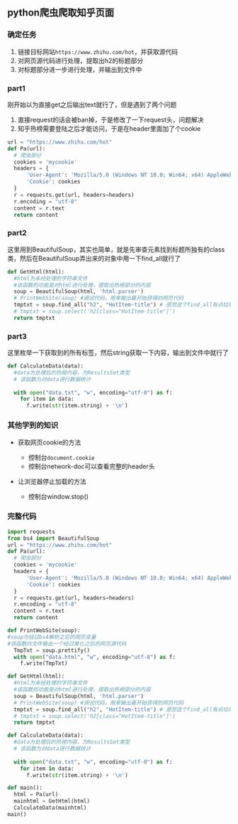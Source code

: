 ## python爬虫爬取知乎页面

### 确定任务

1. 链接目标网站`https://www.zhihu.com/hot`，并获取源代码
2. 对网页源代码进行处理，提取出h2的标题部分
3. 对标题部分进一步进行处理，并输出到文件中

### part1

刚开始以为直接get之后输出text就行了，但是遇到了两个问题

1. 直接request的话会被ban掉，于是修改了一下request头，问题解决
2. 知乎热榜需要登陆之后才能访问，于是在header里面加了个cookie

```py
url = "https://www.zhihu.com/hot"
def Pa(url):
  # 爬虫部分
  cookies = 'mycookie'
  headers = {
      'User-Agent': 'Mozilla/5.0 (Windows NT 10.0; Win64; x64) AppleWebKit/537.36 (KHTML, like Gecko) Chrome/80.0.3987.122 Safari/537.36',
      'Cookie': cookies
  }
  r = requests.get(url, headers=headers)
  r.encoding = "utf-8"
  content = r.text
  return content
```

### part2

这里用到BeautifulSoup，其实也简单，就是先审查元素找到标题所独有的class类，然后在BeautifulSoup弄出来的对象中用一下find_all就行了

```py
def GetHtml(html):
  #html为未经处理的字符串文件
  #该函数的功能是对html进行处理，提取出热榜部分的内容
  soup = BeautifulSoup(html, 'html.parser')
  # PrintWebSite(soup) #调试代码，用来输出最开始获得的网页代码
  tmptxt = soup.find_all("h2", "HotItem-title") # 感觉这个find_all有点垃圾，返回结果和下面的select一样，都是ResultSet
  # tmptxt = soup.select('h2[class="HotItem-title"]')
  return tmptxt
```

### part3

这里枚举一下获取到的所有标签，然后string获取一下内容，输出到文件中就行了

```py
def CalculateData(data):
  #data为处理后的热榜内容，为ResultsSet类型
  # 该函数为对data进行数据统计
 
  with open("data.txt", "w", encoding="utf-8") as f:
    for item in data:
      f.write(str(item.string) + '\n')   
```

### 其他学到的知识

- 获取网页cookie的方法
    - 控制台`document.cookie`
    - 控制台network-doc可以查看完整的header头

- 让浏览器停止加载的方法
    - 控制台window.stop()

### 完整代码

```python
import requests
from bs4 import BeautifulSoup
url = "https://www.zhihu.com/hot"
def Pa(url):
  # 爬虫部分
  cookies = 'mycookie'
  headers = {
      'User-Agent': 'Mozilla/5.0 (Windows NT 10.0; Win64; x64) AppleWebKit/537.36 (KHTML, like Gecko) Chrome/80.0.3987.122 Safari/537.36',
      'Cookie': cookies
  }
  r = requests.get(url, headers=headers)
  r.encoding = "utf-8"
  content = r.text
  return content

def PrintWebSite(soup):
#soup为经过bs4解析之后的网页变量
#该函数向文件输出一个经过美化之后的网页源代码
  TmpTxt = soup.prettify()
  with open("data.html", "w", encoding="utf-8") as f:
    f.write(TmpTxt)

def GetHtml(html):
  #html为未经处理的字符串文件
  #该函数的功能是对html进行处理，提取出热榜部分的内容
  soup = BeautifulSoup(html, 'html.parser')
  # PrintWebSite(soup) #调试代码，用来输出最开始获得的网页代码
  tmptxt = soup.find_all("h2", "HotItem-title") # 感觉这个find_all有点垃圾，返回结果和下面的select一样，都是ResultSet
  # tmptxt = soup.select('h2[class="HotItem-title"]')
  return tmptxt

def CalculateData(data):
  #data为处理后的热榜内容，为ResultsSet类型
  # 该函数为对data进行数据统计
 
  with open("data.txt", "w", encoding="utf-8") as f:
    for item in data:
      f.write(str(item.string) + '\n')   

def main():
  html = Pa(url)
  mainhtml = GetHtml(html)
  CalculateData(mainhtml)
main()

```